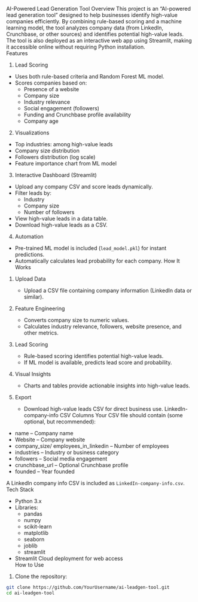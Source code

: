 AI-Powered Lead Generation Tool 
Overview
This project is an “AI-powered lead generation tool” designed to help businesses identify high-value companies efficiently. By combining rule-based scoring and a machine learning model, the tool analyzes company data (from LinkedIn, Crunchbase, or other sources) and identifies potential high-value leads.  
The tool is also deployed as an interactive web app using Streamlit, making it accessible online without requiring Python installation.  
Features
1. Lead Scoring
- Uses both rule-based criteria and Random Forest ML model.
- Scores companies based on:
  - Presence of a website
  - Company size
  - Industry relevance
  - Social engagement (followers)
  - Funding and Crunchbase profile availability
  - Company age

2. Visualizations
- Top industries: among high-value leads  
- Company size distribution
- Followers distribution (log scale)  
- Feature importance chart from ML model  

3. Interactive Dashboard (Streamlit)
- Upload any company CSV and score leads dynamically.  
- Filter leads by:
  - Industry
  - Company size
  - Number of followers  
- View high-value leads in a data table.
- Download high-value leads as a CSV.  

4. Automation
- Pre-trained ML model is included (`lead_model.pkl`) for instant predictions.
- Automatically calculates lead probability for each company.
How It Works

1. Upload Data
   - Upload a CSV file containing company information (LinkedIn data or similar).  

2. Feature Engineering
   - Converts company size to numeric values.
   - Calculates industry relevance, followers, website presence, and other metrics.  

3. Lead Scoring
   - Rule-based scoring identifies potential high-value leads.  
   - If ML model is available, predicts lead score and probability.  

4. Visual Insights
   - Charts and tables provide actionable insights into high-value leads.  

5. Export
   - Download high-value leads CSV for direct business use.
LinkedIn-company-info CSV Columns
Your CSV file should contain (some optional, but recommended):
- name – Company name  
- Website – Company website  
- company_size/ employees_in_linkedin – Number of employees  
- industries – Industry or business category  
- followers – Social media engagement  
- crunchbase_url – Optional Crunchbase profile  
- founded – Year founded  

A Linkedln company info CSV is included as `LinkedIn-company-info.csv`.
Tech Stack
- Python 3.x
- Libraries:
  - pandas
  - numpy
  - scikit-learn
  - matplotlib
  - seaborn
  - joblib
  - streamlit
- Streamlit Cloud deployment for web access  
How to Use
1. Clone the repository:
```bash
git clone https://github.com/YourUsername/ai-leadgen-tool.git
cd ai-leadgen-tool
